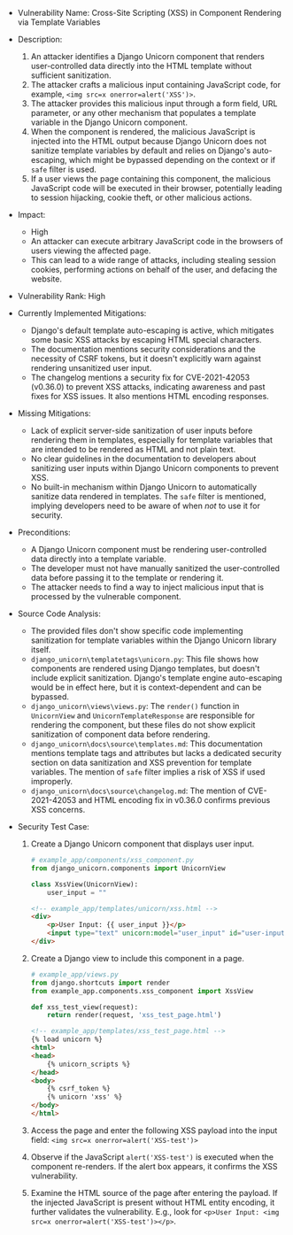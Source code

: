 - Vulnerability Name: Cross-Site Scripting (XSS) in Component Rendering via Template Variables

- Description:
    1. An attacker identifies a Django Unicorn component that renders user-controlled data directly into the HTML template without sufficient sanitization.
    2. The attacker crafts a malicious input containing JavaScript code, for example,  `<img src=x onerror=alert('XSS')>`.
    3. The attacker provides this malicious input through a form field, URL parameter, or any other mechanism that populates a template variable in the Django Unicorn component.
    4. When the component is rendered, the malicious JavaScript is injected into the HTML output because Django Unicorn does not sanitize template variables by default and relies on Django's auto-escaping, which might be bypassed depending on the context or if `safe` filter is used.
    5. If a user views the page containing this component, the malicious JavaScript code will be executed in their browser, potentially leading to session hijacking, cookie theft, or other malicious actions.

- Impact:
    - High
    - An attacker can execute arbitrary JavaScript code in the browsers of users viewing the affected page.
    - This can lead to a wide range of attacks, including stealing session cookies, performing actions on behalf of the user, and defacing the website.

- Vulnerability Rank: High

- Currently Implemented Mitigations:
    - Django's default template auto-escaping is active, which mitigates some basic XSS attacks by escaping HTML special characters.
    - The documentation mentions security considerations and the necessity of CSRF tokens, but it doesn't explicitly warn against rendering unsanitized user input.
    - The changelog mentions a security fix for CVE-2021-42053 (v0.36.0) to prevent XSS attacks, indicating awareness and past fixes for XSS issues. It also mentions HTML encoding responses.

- Missing Mitigations:
    - Lack of explicit server-side sanitization of user inputs before rendering them in templates, especially for template variables that are intended to be rendered as HTML and not plain text.
    - No clear guidelines in the documentation to developers about sanitizing user inputs within Django Unicorn components to prevent XSS.
    - No built-in mechanism within Django Unicorn to automatically sanitize data rendered in templates. The `safe` filter is mentioned, implying developers need to be aware of when *not* to use it for security.

- Preconditions:
    - A Django Unicorn component must be rendering user-controlled data directly into a template variable.
    - The developer must not have manually sanitized the user-controlled data before passing it to the template or rendering it.
    - The attacker needs to find a way to inject malicious input that is processed by the vulnerable component.

- Source Code Analysis:
    - The provided files don't show specific code implementing sanitization for template variables within the Django Unicorn library itself.
    - `django_unicorn\templatetags\unicorn.py`: This file shows how components are rendered using Django templates, but doesn't include explicit sanitization. Django's template engine auto-escaping would be in effect here, but it is context-dependent and can be bypassed.
    - `django_unicorn\views\views.py`: The `render()` function in `UnicornView` and `UnicornTemplateResponse` are responsible for rendering the component, but these files do not show explicit sanitization of component data before rendering.
    - `django_unicorn\docs\source\templates.md`: This documentation mentions template tags and attributes but lacks a dedicated security section on data sanitization and XSS prevention for template variables. The mention of `safe` filter implies a risk of XSS if used improperly.
    - `django_unicorn\docs\source\changelog.md`: The mention of CVE-2021-42053 and HTML encoding fix in v0.36.0 confirms previous XSS concerns.

- Security Test Case:
    1. Create a Django Unicorn component that displays user input.

        ```python
        # example_app/components/xss_component.py
        from django_unicorn.components import UnicornView

        class XssView(UnicornView):
            user_input = ""
        ```

        ```html
        <!-- example_app/templates/unicorn/xss.html -->
        <div>
            <p>User Input: {{ user_input }}</p>
            <input type="text" unicorn:model="user_input" id="user-input">
        </div>
        ```

    2. Create a Django view to include this component in a page.

        ```python
        # example_app/views.py
        from django.shortcuts import render
        from example_app.components.xss_component import XssView

        def xss_test_view(request):
            return render(request, 'xss_test_page.html')
        ```

        ```html
        <!-- example_app/templates/xss_test_page.html -->
        {% load unicorn %}
        <html>
        <head>
            {% unicorn_scripts %}
        </head>
        <body>
            {% csrf_token %}
            {% unicorn 'xss' %}
        </body>
        </html>
        ```

    3. Access the page and enter the following XSS payload into the input field: `<img src=x onerror=alert('XSS-test')>`
    4. Observe if the JavaScript `alert('XSS-test')` is executed when the component re-renders. If the alert box appears, it confirms the XSS vulnerability.
    5. Examine the HTML source of the page after entering the payload. If the injected JavaScript is present without HTML entity encoding, it further validates the vulnerability. E.g., look for `<p>User Input: <img src=x onerror=alert('XSS-test')></p>`.
